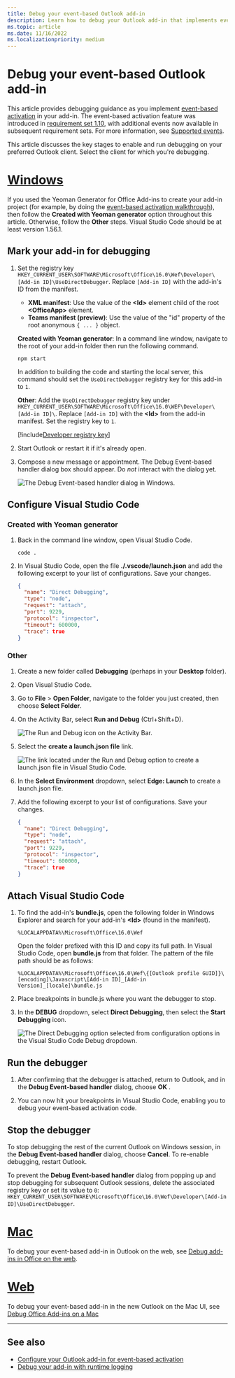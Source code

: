 ```yaml
---
title: Debug your event-based Outlook add-in
description: Learn how to debug your Outlook add-in that implements event-based activation.
ms.topic: article
ms.date: 11/16/2022
ms.localizationpriority: medium
---
```


# Debug your event-based Outlook add-in

This article provides debugging guidance as you implement [event-based activation](autolaunch.md) in your add-in. The event-based activation feature was introduced in [requirement set 1.10](/javascript/api/requirement-sets/outlook/requirement-set-1.10/outlook-requirement-set-1.10), with additional events now available in subsequent requirement sets. For more information, see [Supported events](autolaunch.md#supported-events).

This article discusses the key stages to enable and run debugging on your preferred Outlook client. Select the client for which you're debugging.

# [Windows](#tab/windows)

If you used the Yeoman Generator for Office Add-ins to create your add-in project (for example, by doing the [event-based activation walkthrough](autolaunch.md)), then follow the **Created with Yeoman generator** option throughout this article. Otherwise, follow the **Other** steps. Visual Studio Code should be at least version 1.56.1.

## Mark your add-in for debugging

1. Set the registry key `HKEY_CURRENT_USER\SOFTWARE\Microsoft\Office\16.0\Wef\Developer\[Add-in ID]\UseDirectDebugger`. Replace `[Add-in ID]` with the add-in's ID from the manifest.

    - **XML manifest**: Use the value of the **\<Id\>** element child of the root **\<OfficeApp\>** element.
    - **Teams manifest (preview)**: Use the value of the "id" property of the root anonymous `{ ... }` object.

    **Created with Yeoman generator**: In a command line window, navigate to the root of your add-in folder then run the following command.

    ```command&nbsp;line
    npm start
    ```

    In addition to building the code and starting the local server, this command should set the `UseDirectDebugger` registry key for this add-in to `1`.

    **Other**: Add the `UseDirectDebugger` registry key under `HKEY_CURRENT_USER\SOFTWARE\Microsoft\Office\16.0\WEF\Developer\[Add-in ID]\`. Replace `[Add-in ID]` with the **\<Id\>** from the add-in manifest. Set the registry key to `1`.

    [!include[Developer registry key](../includes/developer-registry-key.md)]

1. Start Outlook or restart it if it's already open.
1. Compose a new message or appointment. The Debug Event-based handler dialog box should appear. Do *not* interact with the dialog yet.

    ![The Debug Event-based handler dialog in Windows.](../images/outlook-win-autolaunch-debug-dialog.png)

## Configure Visual Studio Code

### Created with Yeoman generator

1. Back in the command line window, open Visual Studio Code.

    ```command&nbsp;line
    code .
    ```

1. In Visual Studio Code, open the file **./.vscode/launch.json** and add the following excerpt to your list of configurations. Save your changes.

    ```json
    {
      "name": "Direct Debugging",
      "type": "node",
      "request": "attach",
      "port": 9229,
      "protocol": "inspector",
      "timeout": 600000,
      "trace": true
    }
    ```

### Other

1. Create a new folder called **Debugging** (perhaps in your **Desktop** folder).
1. Open Visual Studio Code.
1. Go to **File** > **Open Folder**, navigate to the folder you just created, then choose **Select Folder**.
1. On the Activity Bar, select **Run and Debug** (Ctrl+Shift+D).

    ![The Run and Debug icon on the Activity Bar.](../images/vs-code-debug.png)

1. Select the **create a launch.json file** link.

    ![The link located under the Run and Debug option to create a launch.json file in Visual Studio Code.](../images/vs-code-create-launch.json.png)

1. In the **Select Environment** dropdown, select **Edge: Launch** to create a launch.json file.
1. Add the following excerpt to your list of configurations. Save your changes.

    ```json
    {
      "name": "Direct Debugging",
      "type": "node",
      "request": "attach",
      "port": 9229,
      "protocol": "inspector",
      "timeout": 600000,
      "trace": true
    }
    ```

## Attach Visual Studio Code

1. To find the add-in's **bundle.js**, open the following folder in Windows Explorer and search for your add-in's **\<Id\>** (found in the manifest).

    ```text
    %LOCALAPPDATA%\Microsoft\Office\16.0\Wef
    ```

    Open the folder prefixed with this ID and copy its full path. In Visual Studio Code, open **bundle.js** from that folder. The pattern of the file path should be as follows:

    `%LOCALAPPDATA%\Microsoft\Office\16.0\Wef\{[Outlook profile GUID]}\[encoding]\Javascript\[Add-in ID]_[Add-in Version]_[locale]\bundle.js`

1. Place breakpoints in bundle.js where you want the debugger to stop.
1. In the **DEBUG** dropdown, select **Direct Debugging**, then select the **Start Debugging** icon.

    ![The Direct Debugging option selected from configuration options in the Visual Studio Code Debug dropdown.](../images/outlook-win-autolaunch-debug-vsc.png)

## Run the debugger

1. After confirming that the debugger is attached, return to Outlook, and in the **Debug Event-based handler** dialog, choose **OK** .

1. You can now hit your breakpoints in Visual Studio Code, enabling you to debug your event-based activation code.

## Stop the debugger

To stop debugging the rest of the current Outlook on Windows session, in the **Debug Event-based handler** dialog, choose **Cancel**. To re-enable debugging, restart Outlook.

To prevent the **Debug Event-based handler** dialog from popping up and stop debugging for subsequent Outlook sessions, delete the associated registry key or set its value to `0`: `HKEY_CURRENT_USER\SOFTWARE\Microsoft\Office\16.0\Wef\Developer\[Add-in ID]\UseDirectDebugger`.

# [Mac](#tab/mac)

To debug your event-based add-in in Outlook on the web, see [Debug add-ins in Office on the web](../testing/debug-add-ins-in-office-online.md).

# [Web](#tab/web)

To debug your event-based add-in in the new Outlook on the Mac UI, see [Debug Office Add-ins on a Mac](../testing/debug-office-add-ins-on-ipad-and-mac.md)

---

## See also

- [Configure your Outlook add-in for event-based activation](autolaunch.md)
- [Debug your add-in with runtime logging](../testing/runtime-logging.md#runtime-logging-on-windows)
